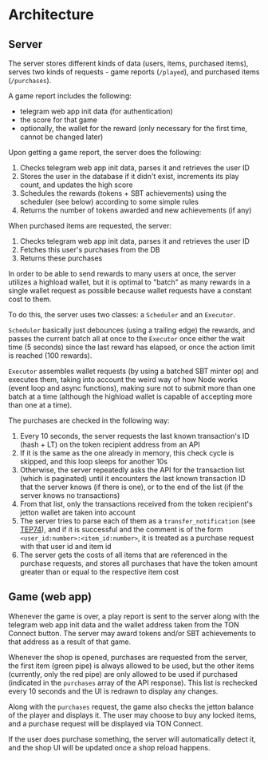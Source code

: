 # Architecture

## Server

The server stores different kinds of data (users, items, purchased items), serves two kinds of requests - game reports (`/played`), and purchased items (`/purchases`).

A game report includes the following:
- telegram web app init data (for authentication)
- the score for that game
- optionally, the wallet for the reward (only necessary for the first time, cannot be changed later)

Upon getting a game report, the server does the following:
1. Checks telegram web app init data, parses it and retrieves the user ID
2. Stores the user in the database if it didn't exist, increments its play count, and updates the high score
3. Schedules the rewards (tokens + SBT achievements) using the scheduler (see below) according to some simple rules
4. Returns the number of tokens awarded and new achievements (if any)

When purchased items are requested, the server:
1. Checks telegram web app init data, parses it and retrieves the user ID
2. Fetches this user's purchases from the DB
3. Returns these purchases

In order to be able to send rewards to many users at once, the server utilizes a highload wallet, but it is optimal to "batch" as many rewards in a single wallet request as possible because wallet requests have a constant cost to them.

To do this, the server uses two classes: a `Scheduler` and an `Executor`.

`Scheduler` basically just debounces (using a trailing edge) the rewards, and passes the current batch all at once to the `Executor` once either the wait time (5 seconds) since the last reward has elapsed, or once the action limit is reached (100 rewards).

`Executor` assembles wallet requests (by using a batched SBT minter op) and executes them, taking into account the weird way of how Node works (event loop and async functions), making sure not to submit more than one batch at a time (although the highload wallet is capable of accepting more than one at a time).

The purchases are checked in the following way:
1. Every 10 seconds, the server requests the last known transaction's ID (hash + LT) on the token recipient address from an API
2. If it is the same as the one already in memory, this check cycle is skipped, and this loop sleeps for another 10s
3. Otherwise, the server repeatedly asks the API for the transaction list (which is paginated) until it encounters the last known transaction ID that the server knows (if there is one), or to the end of the list (if the server knows no transactions)
4. From that list, only the transactions received from the token recipient's jetton wallet are taken into account
5. The server tries to parse each of them as a `transfer_notification` (see [TEP74](https://github.com/ton-blockchain/TEPs/blob/master/text/0074-jettons-standard.md)), and if it is successful and the comment is of the form `<user_id:number>:<item_id:number>`, it is treated as a purchase request with that user id and item id
6. The server gets the costs of all items that are referenced in the purchase requests, and stores all purchases that have the token amount greater than or equal to the respective item cost

## Game (web app)

Whenever the game is over, a play report is sent to the server along with the telegram web app init data and the wallet address taken from the TON Connect button. The server may award tokens and/or SBT achievements to that address as a result of that game.

Whenever the shop is opened, purchases are requested from the server, the first item (green pipe) is always allowed to be used, but the other items (currently, only the red pipe) are only allowed to be used if purchased (indicated in the `purchases` array of the API response). This list is rechecked every 10 seconds and the UI is redrawn to display any changes.

Along with the `purchases` request, the game also checks the jetton balance of the player and displays it. The user may choose to buy any locked items, and a purchase request will be displayed via TON Connect.

If the user does purchase something, the server will automatically detect it, and the shop UI will be updated once a shop reload happens.

